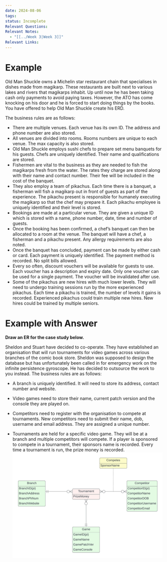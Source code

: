 ```yaml
---
date: 2024-08-06
tags: 
status: Incomplete
Relevant Questions: 
Relevant Notes:
  - "[[../Week 3|Week 3]]"
Relevant Links:
---
```

# Example
Old Man Shuckle owns a Michelin star restaurant chain that specialises in dishes made from magikarp. These restaurants are built next to various lakes and rivers that magikarps inhabit. Up until now he has been taking cash only payments to avoid paying taxes. However, the ATO has come knocking on his door and he is forced to start doing things by the books. You have offered to help Old Man Shuckle create his ERD.   

The business rules are as follows: 

- There are multiple venues. Each venue has its own ID. The address and phone number are also stored. 
- All venues are divided into rooms. Rooms numbers are unique to each venue. The max capacity is also stored. 
- Old Man Shuckle employs sushi chefs to prepare set menu banquets for his guests. Chefs are uniquely identified. Their name and qualifications are stored. 
- Fishermen are vital to the business as they are needed to fish the magikarps fresh from the water. The rates they charge are stored along with their name and contact number. Their fee will be included in the cost of the banquet. 
- They also employ a team of pikachus. Each time there is a banquet, a fisherman will fish a magikarp out in front of guests as part of the experience. The pikachu present is responsible for humanely executing the magikarp so that the chef may prepare it. Each pikachu employee is uniquely identified and their level is stored. 
- Bookings are made at a particular venue. They are given a unique ID which is stored with a name, phone number, date, time and number of guests. 
- Once the booking has been confirmed, a chef’s banquet can then be allocated to a room at the venue. The banquet will have a chef, a fisherman and a pikachu present. Any allergy requirements are also noted.  
- Once the banquet has concluded, payment can be made by either cash or card. Each payment is uniquely identified. The payment method is recorded. No split bills allowed.
- Every so often, discount vouchers will be available for guests to use. Each voucher has a description and expiry date. Only one voucher can be used for a single payment. The voucher will be invalidated after use. 
- Some of the pikachus are new hires with much lower levels. They will need to undergo training sessions run by the more experienced pikachus. Each time a pikachu is trained, the number of levels it gains is recorded. Experienced pikachus could train multiple new hires. New hires could be trained by multiple seniors.



# Example with Answer
**Draw an ER for the case study below.**

Sheldon and Stuart have decided to co-operate. They have established an organisation that will run tournaments for video games across various branches of the comic book store. Sheldon was supposed to design the database but has unfortunately been called in for emergency work on the infinite persistence gyroscope. He has decided to outsource the work to you instead. The business rules are as follows: 

- A branch is uniquely identified. It will need to store its address, contact number and website.  
    

- Video games need to store their name, current patch version and the console they are played on.  
    

- Competitors need to register with the organisation to compete at tournaments. New competitors need to submit their name, dob, username and email address. They are assigned a unique number.  
    

- Tournaments are held for a specific video game. They will be at a branch and multiple competitors will compete. If a player is sponsored to compete in a tournament, their sponsors name is recorded. Every time a tournament is run, the prize money is recorded.
![800](Attachments/Week%203_ExtraQ.jpeg)

